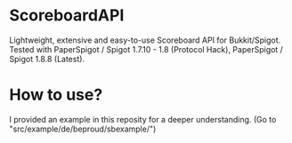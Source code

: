 # ScoreboardAPI
Lightweight, extensive and easy-to-use Scoreboard API for Bukkit/Spigot.
Tested with PaperSpigot / Spigot 1.7.10 - 1.8 (Protocol Hack), PaperSpigot / Spigot 1.8.8 (Latest).

# How to use?
I provided an example in this reposity for a deeper understanding.
(Go to "src/example/de/beproud/sbexample/")
